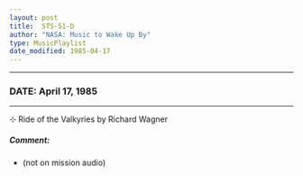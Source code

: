 ```yaml
---
layout: post
title:  STS-51-D
author: "NASA: Music to Wake Up By"
type: MusicPlaylist
date_modified: 1985-04-17
---
```


----
### DATE: April 17, 1985
----
⊹ Ride of the Valkyries by Richard Wagner

##### Comment:
* (not on mission audio)
